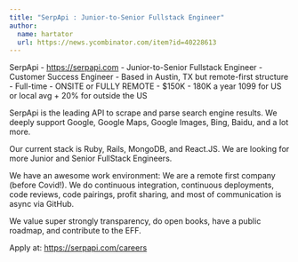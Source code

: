 ```yaml
---
title: "SerpApi : Junior-to-Senior Fullstack Engineer"
author:
  name: hartator
  url: https://news.ycombinator.com/item?id=40228613
---
```

SerpApi - <a href="https:&#x2F;&#x2F;serpapi.com" rel="nofollow">https:&#x2F;&#x2F;serpapi.com</a> - Junior-to-Senior Fullstack Engineer - Customer Success Engineer - Based in Austin, TX but remote-first structure - Full-time - ONSITE or FULLY REMOTE - $150K - 180K a year 1099 for US or local avg + 20% for outside the US

SerpApi is the leading API to scrape and parse search engine results. We deeply support Google, Google Maps, Google Images, Bing, Baidu, and a lot more.

Our current stack is Ruby, Rails, MongoDB, and React.JS. We are looking for more Junior and Senior FullStack Engineers.

We have an awesome work environment: We are a remote first company (before Covid!). We do continuous integration, continuous deployments, code reviews, code pairings, profit sharing, and most of communication is async via GitHub.

We value super strongly transparency, do open books, have a public roadmap, and contribute to the EFF.

Apply at: <a href="https:&#x2F;&#x2F;serpapi.com&#x2F;careers" rel="nofollow">https:&#x2F;&#x2F;serpapi.com&#x2F;careers</a>

